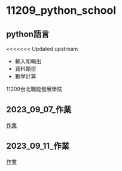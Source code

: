 # 11209_python_school
## python語言
<<<<<<< Updated upstream
- 輸入和輸出
- 資料類型
- 數學計算

11209台北職能發展學院

## 2023_09_07_作業
[作業](https://github.com/maggiechian926/20230907markdown)




## 2023_09_11_作業
[作業](./2023.09.11/)




